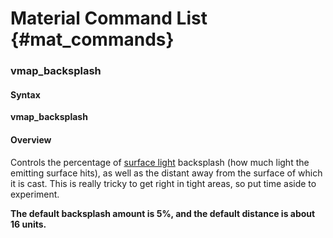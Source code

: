 # Material Command List {#mat_commands}

### vmap_backsplash
#### Syntax

**vmap_backsplash <percent> <distance>**

#### Overview

Controls the percentage of [surface
light](vmap_surfaceLight) backsplash (how
much light the emitting surface hits), as well as the distant away from
the surface of which it is cast. This is really tricky to get right in
tight areas, so put time aside to experiment.

**The default backsplash amount is 5%, and the default distance is about
16 units.**